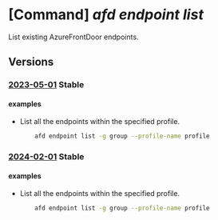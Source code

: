 # [Command] _afd endpoint list_

List existing AzureFrontDoor endpoints.

## Versions

### [2023-05-01](/Resources/mgmt-plane/L3N1YnNjcmlwdGlvbnMve30vcmVzb3VyY2Vncm91cHMve30vcHJvdmlkZXJzL21pY3Jvc29mdC5jZG4vcHJvZmlsZXMve30vYWZkZW5kcG9pbnRz/2023-05-01.xml) **Stable**

<!-- mgmt-plane /subscriptions/{}/resourcegroups/{}/providers/microsoft.cdn/profiles/{}/afdendpoints 2023-05-01 -->

#### examples

- List all the endpoints within the specified profile.
    ```bash
        afd endpoint list -g group --profile-name profile
    ```

### [2024-02-01](/Resources/mgmt-plane/L3N1YnNjcmlwdGlvbnMve30vcmVzb3VyY2Vncm91cHMve30vcHJvdmlkZXJzL21pY3Jvc29mdC5jZG4vcHJvZmlsZXMve30vYWZkZW5kcG9pbnRz/2024-02-01.xml) **Stable**

<!-- mgmt-plane /subscriptions/{}/resourcegroups/{}/providers/microsoft.cdn/profiles/{}/afdendpoints 2024-02-01 -->

#### examples

- List all the endpoints within the specified profile.
    ```bash
        afd endpoint list -g group --profile-name profile
    ```
